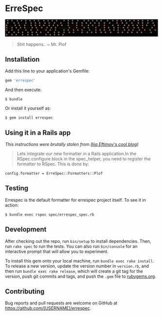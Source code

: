 
# ErreSpec

![Image of ErreSpec in action: bundle exec rspec](./errespec_specs.png)

> Shit happens.. ~ Mr. Plof

## Installation

Add this line to your application's Gemfile:

```ruby
gem 'errespec'
```

And then execute:

    $ bundle

Or install it yourself as:

    $ gem install errespec

## Using it in a Rails app

*This instructions were brutally stolen from [Ilija Eftimov's cool blog](https://ieftimov.com/how-to-write-rspec-formatters-from-scratch))*

> Lets integrate our new formatter in a Rails application.In the RSpec.configure block in the spec_helper, you need to register the formatter to RSpec. This is done by:

    config.formatter = ErreSpec::Formatters::Plof

## Testing

Errespec is the default formatter for errespec project itself. To see it in action:

    $ bundle exec rspec spec/errespec_spec.rb

## Development

After checking out the repo, run `bin/setup` to install dependencies. Then, run `rake spec` to run the tests. You can also run `bin/console` for an interactive prompt that will allow you to experiment.

To install this gem onto your local machine, run `bundle exec rake install`. To release a new version, update the version number in `version.rb`, and then run `bundle exec rake release`, which will create a git tag for the version, push git commits and tags, and push the `.gem` file to [rubygems.org](https://rubygems.org).

## Contributing

Bug reports and pull requests are welcome on GitHub at https://github.com/[USERNAME]/errespec.

